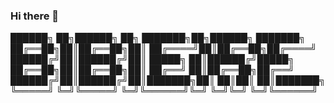 ### Hi there 👋

██████╗ ██╗██████╗ ██╗        ███████╗██╗██████╗ ███████╗
██╔══██╗██║██╔══██╗██║        ██╔════╝██║██╔══██╗██╔════╝
██████╔╝██║██████╔╝██║        █████╗  ██║██████╔╝█████╗  
██╔══██╗██║██╔══██╗██║        ██╔══╝  ██║██╔══██╗██╔══╝  
██████╔╝██║██████╔╝██║███████╗██║     ██║██║  ██║███████╗
╚═════╝ ╚═╝╚═════╝ ╚═╝╚══════╝╚═╝     ╚═╝╚═╝  ╚═╝╚══════╝
                                                         

<!--
**FireBibi/FireBibi** is a ✨ _special_ ✨ repository because its `README.md` (this file) appears on your GitHub profile.

Here are some ideas to get you started:

- 🔭 I’m currently working on ...
- 🌱 I’m currently learning ...
- 👯 I’m looking to collaborate on ...
- 🤔 I’m looking for help with ...
- 💬 Ask me about ...
- 📫 How to reach me: ...
- 😄 Pronouns: ...
- ⚡ Fun fact: ...
-->
